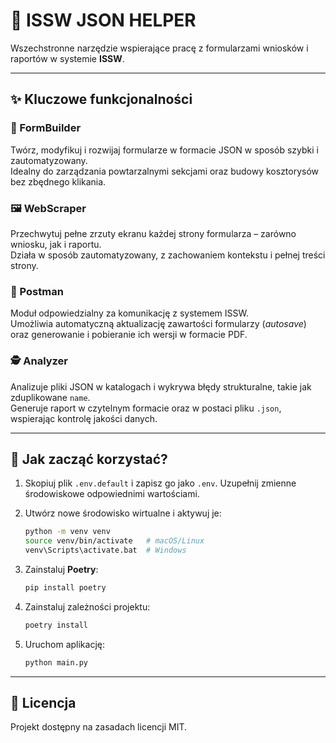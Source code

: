 # 🎯 ISSW JSON HELPER

Wszechstronne narzędzie wspierające pracę z formularzami wniosków i raportów w systemie **ISSW**.

---

## ✨ Kluczowe funkcjonalności

### 🔧 FormBuilder
Twórz, modyfikuj i rozwijaj formularze w formacie JSON w sposób szybki i zautomatyzowany.  
Idealny do zarządzania powtarzalnymi sekcjami oraz budowy kosztorysów bez zbędnego klikania.

### 🖼 WebScraper
Przechwytuj pełne zrzuty ekranu każdej strony formularza – zarówno wniosku, jak i raportu.  
Działa w sposób zautomatyzowany, z zachowaniem kontekstu i pełnej treści strony.

### 🤖 Postman
Moduł odpowiedzialny za komunikację z systemem ISSW.  
Umożliwia automatyczną aktualizację zawartości formularzy (_autosave_) oraz generowanie i pobieranie ich wersji w formacie PDF.

### 🕵️ Analyzer
Analizuje pliki JSON w katalogach i wykrywa błędy strukturalne, takie jak zduplikowane `name`.  
Generuje raport w czytelnym formacie oraz w postaci pliku `.json`, wspierając kontrolę jakości danych.

---

## 🚀 Jak zacząć korzystać?

1. Skopiuj plik `.env.default` i zapisz go jako `.env`. Uzupełnij zmienne środowiskowe odpowiednimi wartościami.

2. Utwórz nowe środowisko wirtualne i aktywuj je:

   ```bash
   python -m venv venv
   source venv/bin/activate   # macOS/Linux
   venv\Scripts\activate.bat  # Windows
   ```

3. Zainstaluj **Poetry**:

   ```bash
   pip install poetry
   ```

4. Zainstaluj zależności projektu:

   ```bash
   poetry install
   ```

5. Uruchom aplikację:

   ```bash
   python main.py
   ```

---

## 📝 Licencja

Projekt dostępny na zasadach licencji MIT.
